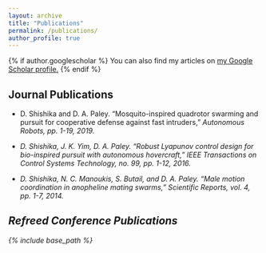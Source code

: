 ```yaml
---
layout: archive
title: "Publications"
permalink: /publications/
author_profile: true
---
```


{% if author.googlescholar %}
  You can also find my articles on <u><a href="{{author.googlescholar}}">my Google Scholar profile</a>.</u>
{% endif %}

Journal Publications
------
 * D. Shishika and D. A. Paley. “Mosquito-inspired quadrotor swarming and pursuit for cooperative defense against fast intruders,” <i>Autonomous Robots<i>, pp. 1-19, 2019.

 * D. Shishika, J. K. Yim, D. A. Paley. “Robust Lyapunov control design for bio-inspired pursuit with autonomous hovercraft,” IEEE Transactions on Control Systems Technology, no. 99, pp. 1-12, 2016. 

 * D. Shishika, N. C. Manoukis, S. Butail, and D. A. Paley. “Male motion coordination in anopheline mating swarms,” Scientific Reports, vol. 4, pp. 1-7, 2014.


Refreed Conference Publications
------

{% include base_path %}

<!-- {% for post in site.publications reversed %}
  {% include archive-single.html %}
{% endfor %} -->

